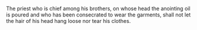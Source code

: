 The priest who is chief among his brothers, on whose head the anointing oil is poured and who has been consecrated to wear the garments, shall not let the hair of his head hang loose nor tear his clothes.
